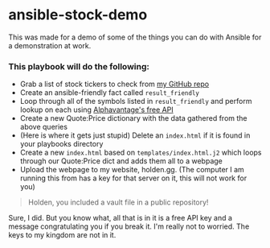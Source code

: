 # ansible-stock-demo

This was made for a demo of some of the things you can do with Ansible for a demonstration at work.

### This playbook will do the following: ###
- Grab a list of stock tickers to check from [my GitHub repo](https://raw.githubusercontent.com/Freeze/ticker-list/master/list.json)
- Create an ansible-friendly fact called `result_friendly`
- Loop through all of the symbols listed in `result_friendly` and perform lookup on each using [Alphavantage's free API](https://www.alphavantage.co/documentation/)
- Create a new Quote:Price dictionary with the data gathered from the above queries
- (Here is where it gets just stupid) Delete an `index.html` if it is found in your playbooks directory
- Create a new `index.html` based on `templates/index.html.j2` which loops through our Quote:Price dict and adds them all to a webpage
- Upload the webpage to my website, holden.gg.  (The computer I am running this from has a key for that server on it, this will not work for you)

> Holden, you included a vault file in a public repository!  

Sure, I did.  But you know what, all that is in it is a free API key and a message congratulating you if you break it.  I'm really not to worried.  The keys to my kingdom are not in it.

